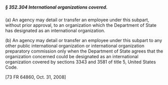 ##### § 352.304 International organizations covered. #####

(a) An agency may detail or transfer an employee under this subpart, without prior approval, to an organization which the Department of State has designated as an international organization.

(b) An agency may detail or transfer an employee under this subpart to any other public international organization or international organization preparatory commission only when the Department of State agrees that the organization concerned could be designated as an international organization covered by sections 3343 and 3581 of title 5, United States Code.

[73 FR 64860, Oct. 31, 2008]